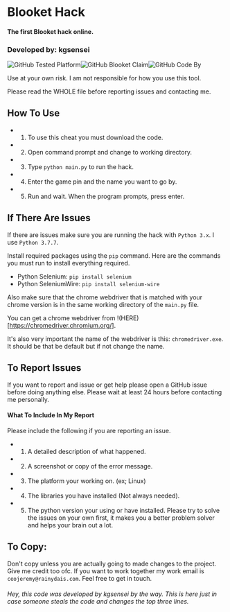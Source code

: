 # Blooket Hack
#### The first Blooket hack online.
### Developed by: kgsensei

![GitHub Tested Platform](https://img.shields.io/static/v1?label=Tested%20On&message=Windows&color=informational&style=for-the-badge)![GitHub Blooket Claim](https://img.shields.io/static/v1?label=First%20Ever&message=Blooket%20Cheat&color=informational&style=for-the-badge)![GitHub Code By](https://img.shields.io/static/v1?label=Code%20By:&message=kgsensei&color=informational&style=for-the-badge)

Use at your own risk. I am not responsible for how you use this tool.

Please read the WHOLE file before reporting issues and contacting me.

## How To Use
- 1. To use this cheat you must download the code.
- 2. Open command prompt and change to working directory.
- 3. Type `python main.py` to run the hack.
- 4. Enter the game pin and the name you want to go by.
- 5. Run and wait. When the program prompts, press enter.

## If There Are Issues
If there are issues make sure you are running the hack with `Python 3.x`. I use `Python 3.7.7`.

Install required packages using the `pip` command. Here are the commands you must run to install everything required.
- Python Selenium: `pip install selenium`
- Python SeleniumWire: `pip install selenium-wire`

Also make sure that the chrome webdriver that is matched with your chrome version is in the same working directory of the `main.py` file.

You can get a chrome webdriver from !(HERE)[https://chromedriver.chromium.org/].

It's also very important the name of the webdriver is this: `chromedriver.exe`. It should be that be default but if not change the name.

## To Report Issues
If you want to report and issue or get help please open a GitHub issue before doing anything else. Please wait at least 24 hours before contacting me personally.

#### What To Include In My Report
Please include the following if you are reporting an issue.
- 1. A detailed description of what happened.
- 2. A screenshot or copy of the error message.
- 3. The platform your working on. (ex; Linux)
- 4. The libraries you have installed (Not always needed).
- 5. The python version your using or have installed.
Please try to solve the issues on your own first, it makes you a better problem solver and helps your brain out a lot.

## To Copy:
Don't copy unless you are actually going to made changes to the project. Give me credit too ofc.
If you want to work together my work email is `ceojeremy@rainydais.com`. Feel free to get in touch.



###### Hey, this code was developed by kgsensei by the way. This is here just in case someone steals the code and changes the top three lines.

